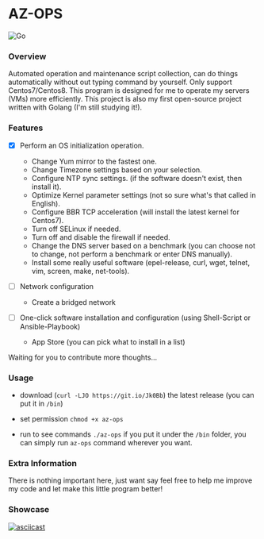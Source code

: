 # AZ-OPS

![Go](https://github.com/anxuanzi/az-ops/workflows/Go/badge.svg)

### Overview
Automated operation and maintenance script collection, can do things automatically without out typing command by yourself. Only support Centos7/Centos8. This program is designed for me to operate my servers (VMs) more efficiently. This project is also my first open-source project written with Golang (I'm still studying it!).

### Features
- [x] Perform an OS initialization operation.
    - Change Yum mirror to the fastest one.
    - Change Timezone settings based on your selection.
    - Configure NTP sync settings. (if the software doesn't exist, then install it).
    - Optimize Kernel parameter settings (not so sure what's that called in English).
    - Configure BBR TCP acceleration (will install the latest kernel for Centos7).
    - Turn off SELinux if needed.
    - Turn off and disable the firewall if needed.
    - Change the DNS server based on a benchmark (you can choose not to change, not perform a benchmark or enter DNS manually).
    - Install some really useful software (epel-release, curl, wget, telnet, vim, screen, make, net-tools).

- [ ] Network configuration
    - Create a bridged network
    
- [ ] One-click software installation and configuration (using Shell-Script or Ansible-Playbook)
    - App Store (you can pick what to install in a list)

Waiting for you to contribute more thoughts...

### Usage

- download (`curl -LJO https://git.io/Jk0Bb`) the latest release (you can put it in `/bin`)

- set permission `chmod +x az-ops`

- run to see commands `./az-ops` if you put it under the `/bin` folder, you can simply run `az-ops` command wherever you want.

### Extra Information
There is nothing important here, just want say feel free to help me improve my code and let make this little program better!

### Showcase

[![asciicast](https://asciinema.org/a/nafHdPRe8GDH6XCWCeu8OAK4y.svg)](https://asciinema.org/a/nafHdPRe8GDH6XCWCeu8OAK4y)
